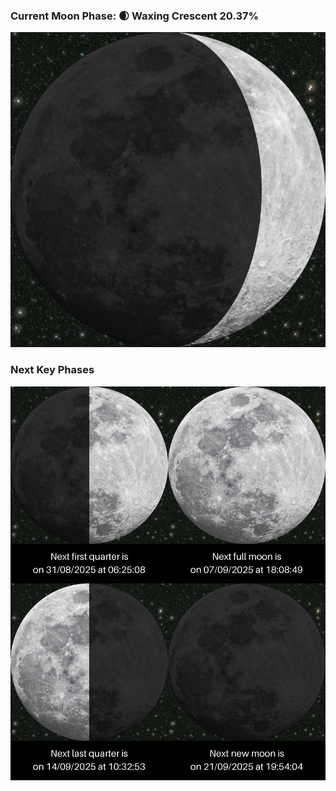 ### Current Moon Phase: 🌒 Waxing Crescent 20.37%
![Moon Phase](moonphase.png)
### Next Key Phases
![Gallery](gallery.png)
